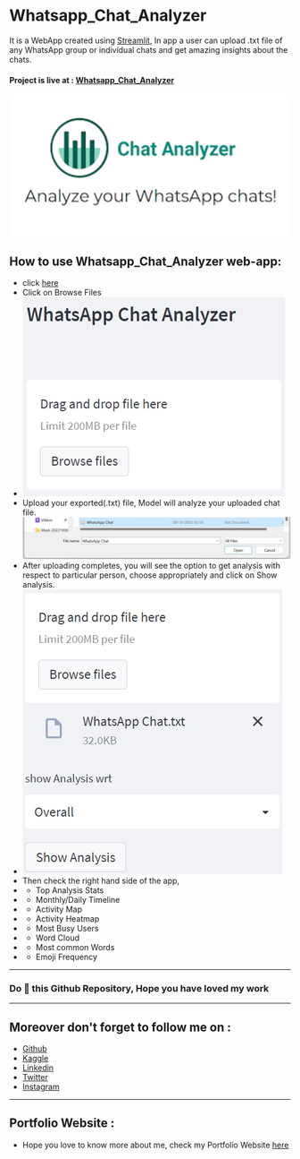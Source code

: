 # Whatsapp_Chat_Analyzer
It is a WebApp created using [Streamlit](https://streamlit.io/), In app a user can upload .txt file of any WhatsApp group or individual chats and get amazing insights about the chats.
#### Project is live at : [Whatsapp_Chat_Analyzer](https://whatsapp-chat-analyzer-bhavy.herokuapp.com/ )
![](https://github.com/BhavyBansal24/Whatsapp_Chat_Analyzer/blob/master/images/analyzer.png?raw=true)
## How to use Whatsapp_Chat_Analyzer web-app:
* click [here](https://whatsapp-chat-analyzer-bhavy.herokuapp.com/ )
* Click on Browse Files
* ![](https://github.com/BhavyBansal24/Whatsapp_Chat_Analyzer/blob/master/images/browse.jpeg?raw=true)
* Upload your exported(.txt) file, Model will analyze your uploaded chat file.
![](https://github.com/BhavyBansal24/Whatsapp_Chat_Analyzer/blob/master/images/open.jpeg?raw=true)
* After uploading completes, you will see the option to get analysis with respect to particular person, choose appropriately and click on Show analysis.
* ![](https://github.com/BhavyBansal24/Whatsapp_Chat_Analyzer/blob/master/images/show.jpeg?raw=true)
* Then check the right hand side of the app,
* - Top Analysis Stats
* - Monthly/Daily Timeline
* - Activity Map
* - Activity Heatmap
* - Most Busy Users
* - Word Cloud
* - Most common Words
* - Emoji Frequency

********************************************
### Do 🌟 this Github Repository, Hope you have loved my work
********************************************
## Moreover don't forget to follow me on :
* [Github](https://github.com/BhavyBansal24)
* [Kaggle](https://www.kaggle.com/bhavybansal)
* [Linkedin](https://www.linkedin.com/in/bhavybansal24/)
* [Twitter](https://twitter.com/BhavyBansal_24)
* [Instagram](https://www.instagram.com/bhavybansal_24/)

********************************************
## Portfolio Website :
* Hope you love to know more about me, check my Portfolio Website [here](https://bhavybansal24.github.io/Neural-Programmer/)
